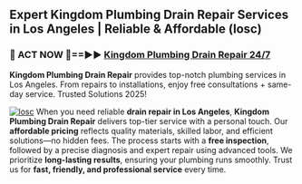 ## Expert Kingdom Plumbing Drain Repair Services in Los Angeles | Reliable & Affordable (losc)  

<h3>🚿 ACT NOW 🌟==►► <a href="https://tinyurl.com/2ne6vx2x" rel="nofollow">Kingdom Plumbing Drain Repair 24/7</a></h3>

**Kingdom Plumbing Drain Repair** provides top-notch plumbing services in Los Angeles. From repairs to installations, enjoy free consultations + same-day service. Trusted Solutions 2025!

[![losc](https://i.imgur.com/4PFF4AK.jpeg)](https://tinyurl.com/2ne6vx2x)
When you need reliable **drain repair in Los Angeles**, **Kingdom Plumbing Drain Repair** delivers top-tier service with a personal touch. Our **affordable pricing** reflects quality materials, skilled labor, and efficient solutions—no hidden fees. The process starts with a **free inspection**, followed by a precise diagnosis and expert repair using advanced tools. We prioritize **long-lasting results**, ensuring your plumbing runs smoothly. Trust us for **fast, friendly, and professional service** every time.